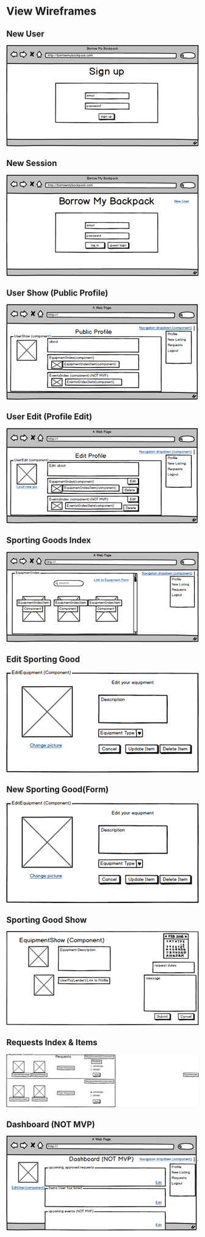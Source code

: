 # View Wireframes

## New User
![new-user]

## New Session
![new-session]

## User Show (Public Profile)
![profile-show]

## User Edit (Profile Edit)
![edit-profile]

## Sporting Goods Index
![sporting-goods-index]


## Edit Sporting Good
![edit-sporting-goods]

## New Sporting Good(Form)
![sporting-goods-form]

## Sporting Good Show
![sporting-goods-show]

## Requests Index & Items
![requests]

## Dashboard (NOT MVP)
![dashboard]


[new-user]: ./wireframes/sign_up(new_user).png
[new-session]: ./wireframes/log_in(new_session).png
[profile-show]: ./wireframes/public_profile(user_show).png
[edit-profile]: ./wireframes/edit_profile_(user_edit).png
[sporting-goods-index]: ./wireframes/equipment_index.png
[edit-sporting-goods]: ./wireframes/edit_equipment.png
[sporting-goods-form]: ./wireframes/edit_equipment.png
[sporting-goods-show]: ./wireframes/equipment_listing_view.png
[requests]: ./wireframes/requests(requests_index_and_request_index_items).png
[dashboard]: ./wireframes/dashboard.png
